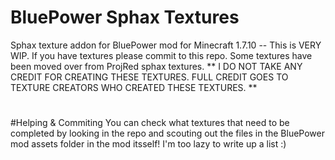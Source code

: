 # BluePower Sphax Textures
Sphax texture addon for BluePower mod for Minecraft 1.7.10 -- This is VERY WIP. If you have textures please commit to this repo.
Some textures have been moved over from ProjRed sphax textures. ** I DO NOT TAKE ANY CREDIT FOR CREATING THESE TEXTURES. FULL CREDIT GOES TO TEXTURE CREATORS WHO CREATED THESE TEXTURES. **


#

#Helping & Commiting
You can check what textures that need to be completed by looking in the repo and scouting out the files in the BluePower mod assets folder in the mod itsself! I'm too lazy to write up a list :)

